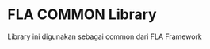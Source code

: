 FLA COMMON Library
=========================

Library ini digunakan sebagai common dari FLA Framework